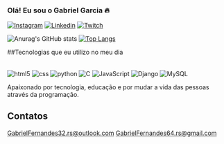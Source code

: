 ### Olá! Eu sou o Gabriel Garcia 🔥


[![Instagram](https://img.shields.io/badge/Instagram-E4405F?style=for-the-badge&logo=instagram&logoColor=white)](https://www.instagram.com/_garciatks/)
[![Linkedin](https://img.shields.io/badge/LinkedIn-0077B5?style=for-the-badge&logo=linkedin&logoColor=white)](https://www.linkedin.com/in/gabriel-garcia-640001190/)
[![Twitch](https://img.shields.io/badge/Twitch-9146FF?style=for-the-badge&logo=twitch&logoColor=white)](https://www.twitch.tv/garotodiversao)


![Anurag's GitHub stats](https://github-readme-stats.vercel.app/api?username=DvFernandess&show_icons=true&theme=radical)
[![Top Langs](https://github-readme-stats.vercel.app/api/top-langs/?username=DvFernandess&layout=compact)](https://github.com/anuraghazra/github-readme-stats)




##Tecnologias que eu utilizo no meu dia

<div style ="display: inline_block"><br/>
<img align ="center"alt="html5" src="https://img.shields.io/badge/HTML5-E34F26?style=for-the-badge&logo=html5&logoColor=white"/>
<img align ="center"alt="css" src="https://img.shields.io/badge/CSS3-1572B6?style=for-the-badge&logo=css3&logoColor=white"/>
<img align ="center"alt="python" src="https://img.shields.io/badge/Python-14354C?style=for-the-badge&logo=python&logoColor=white"/>
<img align ="center"alt="C" src="https://img.shields.io/badge/C-00599C?style=for-the-badge&logo=c&logoColor=whitee"/>
<img align ="center"alt="JavaScript" src="https://img.shields.io/badge/JavaScript-323330?style=for-the-badge&logo=javascript&logoColor=F7DF1E"/>
<img align ="center"alt="Django" src="https://img.shields.io/badge/Django-092E20?style=for-the-badge&logo=django&logoColor=whiteE"/>
<img align ="center"alt="MySQL" src="https://img.shields.io/badge/MySQL-00000F?style=for-the-badge&logo=mysql&logoColor=white"/>
</div>

Apaixonado por tecnologia, educação e por mudar a vida das pessoas através da programação.

## Contatos
[GabrielFernandes32.rs@outlook.com](https://outlook.live.com/mail/0/)
[GabrielFernandes64.rs@gmail.com](https://mail.google.com/mail/u/0/#inbox)
